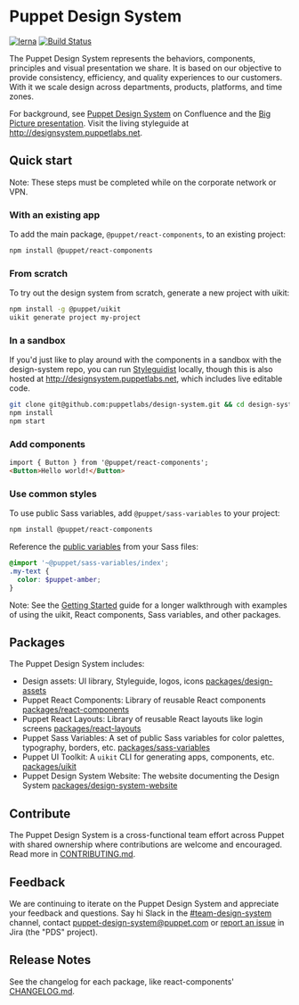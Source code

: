 # Puppet Design System

[![lerna](https://img.shields.io/badge/maintained%20with-lerna-cc00ff.svg)](https://lerna.js.org/) [![Build Status](https://travis-ci.com/puppetlabs/design-system.svg?token=bzCDGKPSRoVpSFdNdZuv&branch=master)](https://travis-ci.com/puppetlabs/design-system)

The Puppet Design System represents the behaviors, components, principles and visual presentation we share. It is based on our objective to provide consistency, efficiency, and quality experiences to our customers. With it we scale design across departments, products, platforms, and time zones.

For background, see [Puppet Design System](https://confluence.puppetlabs.com/display/PDS) on Confluence and the [Big Picture presentation](https://primetime.bluejeans.com/a2m/events/playback/33fcd61c-3ad2-4413-9393-cc216551d61b). Visit the living styleguide at <http://designsystem.puppetlabs.net>.

## Quick start

Note: These steps must be completed while on the corporate network or VPN.

### With an existing app

To add the main package, `@puppet/react-components`, to an existing project:

```sh
npm install @puppet/react-components
```

### From scratch

To try out the design system from scratch, generate a new project with uikit:

```sh
npm install -g @puppet/uikit
uikit generate project my-project
```

### In a sandbox

If you'd just like to play around with the components in a sandbox with the design-system repo, you can run [Styleguidist](https://react-styleguidist.js.org) locally, though this is also hosted at <http://designsystem.puppetlabs.net>, which includes live editable code.

```sh
git clone git@github.com:puppetlabs/design-system.git && cd design-system
npm install
npm start
```

### Add components

```html
import { Button } from '@puppet/react-components';
<Button>Hello world!</Button>
```

### Use common styles

To use public Sass variables, add `@puppet/sass-variables` to your project:

```sh
npm install @puppet/react-components
```

Reference the [public variables](packages/sass-variables) from your Sass files:

```scss
@import '~@puppet/sass-variables/index';
.my-text {
  color: $puppet-amber;
}
```

Note: See the [Getting Started](getting-started.md) guide for a longer walkthrough with examples of using the uikit, React components, Sass variables, and other packages.

## Packages

The Puppet Design System includes:

- Design assets: UI library, Styleguide, logos, icons [packages/design-assets](packages/design-assets)
- Puppet React Components: Library of reusable React components [packages/react-components](packages/react-components)
- Puppet React Layouts: Library of reusable React layouts like login screens [packages/react-layouts](packages/react-layouts)
- Puppet Sass Variables: A set of public Sass variables for color palettes, typography, borders, etc. [packages/sass-variables](packages/sass-variables)
- Puppet UI Toolkit: A `uikit` CLI for generating apps, components, etc. [packages/uikit](packages/uikit)
- Puppet Design System Website: The website documenting the Design System [packages/design-system-website](packages/design-system-website)

## Contribute

The Puppet Design System is a cross-functional team effort across Puppet with shared ownership where contributions are welcome and encouraged. Read more in [CONTRIBUTING.md](CONTRIBUTING.md).

## Feedback

We are continuing to iterate on the Puppet Design System and appreciate your feedback and questions. Say hi Slack in the [#team-design-system](https://puppet.slack.com/messages/CFFECRQAY) channel, contact <puppet-design-system@puppet.com> or [report an issue](https://tickets.puppetlabs.com/secure/CreateIssueDetails!init.jspa?pid=16902&issuetype=1&priority=6) in Jira (the "PDS" project).


## Release Notes

See the changelog for each package, like react-components' [CHANGELOG.md](packages/react-components/CHANGELOG.md).
